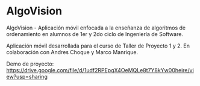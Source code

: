# AlgoVision
AlgoVision - Aplicación móvil enfocada a la enseñanza de algoritmos de ordenamiento en alumnos de 1er y 2do ciclo de Ingeniería de Software.

Aplicación móvil desarrollada para el curso de Taller de Proyecto 1 y 2. En colaboración con Andres Choque y Marco Manrique.

Demo de proyecto: https://drive.google.com/file/d/1udf2RPEpqX4OeMQLe8t7Y8kYw00heire/view?usp=sharing
